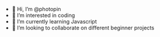 - 👋 Hi, I’m @photopin
- 👀 I’m interested in coding
- 🌱 I’m currently learning Javascript
- 💞️ I’m looking to collaborate on different beginner projects

<!---
photopin/photopin is a ✨ special ✨ repository because its `README.md` (this file) appears on your GitHub profile.
You can click the Preview link to take a look at your changes.
--->
